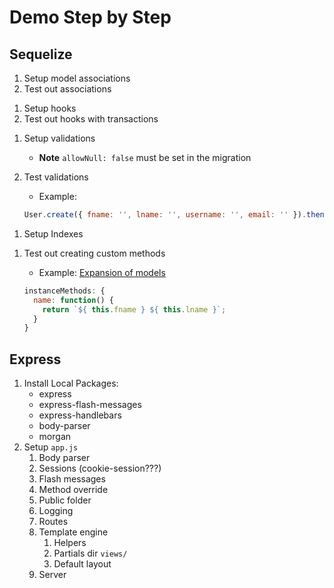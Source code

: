 Demo Step by Step
=================


## Sequelize

<!-- Sequelize Associations -->

1. Setup model associations
1. Test out associations

<!-- Sequelize Hooks -->

1. Setup hooks
1. Test out hooks with transactions

<!-- Sequelize Validations -->

1. Setup validations
    * **Note** `allowNull: false` must be set in the migration
1. Test validations
    * Example:
    
    ```javascript
    User.create({ fname: '', lname: '', username: '', email: '' }).then(lg).catch((e) => console.log(e))
    ```

<!-- Indexing with Sequelize -->

1. Setup Indexes

<!-- Creating Custom Sequelize Model Methods -->

1. Test out creating custom methods
    * Example: [Expansion of models](http://docs.sequelizejs.com/en/latest/docs/models-definition/#expansion-of-models)
    
    ```javascript
    instanceMethods: {
      name: function() {
        return `${ this.fname } ${ this.lname }`;
      }
    }
    ```


## Express

<!-- Creating URL Helpers -->

<!-- Express Flash Messages -->

1. Install Local Packages:
    * express
    * express-flash-messages
    * express-handlebars
    * body-parser
    * morgan
1. Setup `app.js`
    1. Body parser
    1. Sessions (cookie-session???)
    1. Flash messages
    1. Method override
    1. Public folder
    1. Logging
    1. Routes
    1. Template engine
        1. Helpers
        1. Partials dir `views/`
        1. Default layout
    1. Server














